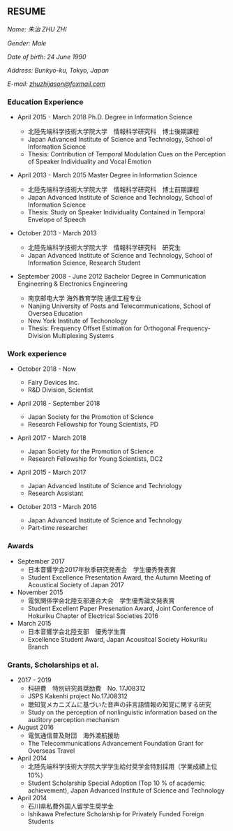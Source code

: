 ## RESUME

*Name: 朱治 ZHU ZHI*

*Gender: Male*

*Date of birth: 24 June 1990*

*Address: Bunkyo-ku, Tokyo, Japan*

*E-mail: zhuzhijason@foxmail.com*

### Education Experience

- April 2015 - March 2018  Ph.D. Degree in Information Science
  - 北陸先端科学技術大学院大学　情報科学研究科　博士後期課程
  - Japan Advanced Institute of Science and Technology, School of Information Science
  - Thesis: Contribution of Temporal Modulation Cues on the Perception of Speaker Individuality and Vocal Emotion

- April 2013 - March 2015  Master Degree in Information Science
  - 北陸先端科学技術大学院大学　情報科学研究科　博士前期課程
  - Japan Advanced Institute of Science and Technology, School of Information Science
  - Thesis: Study on Speaker Individuality Contained in Temporal Envelope of Speech

- October 2013 - March 2013
  - 北陸先端科学技術大学院大学　情報科学研究科　研究生
  - Japan Advanced Institute of Science and Technology, School of Information Science, Research Student

- September 2008 - June 2012  Bachelor Degree in Communication Engineering & Electronics Engineering
  - 南京邮电大学 海外教育学院 通信工程专业
  - Nanjing University of Posts and Telecommunications, School of Oversea Education
  - New York Institute of Techonology
  - Thesis: Frequency Offset Estimation for Orthogonal Frequency-Division Multiplexing Systems

### Work experience

- October 2018 - Now
  - Fairy Devices Inc.
  - R&D Division, Scientist

- April 2018 - September 2018
  - Japan Society for the Promotion of Science
  - Research Fellowship for Young Scientists, PD

- April 2017 - March 2018
  - Japan Society for the Promotion of Science
  - Research Fellowship for Young Scientists, DC2

- April 2015 - March 2017
  - Japan Advanced Institute of Science and Technology
  - Research Assistant

- October 2013 - March 2016
  - Japan Advanced Institute of Science and Technology
  - Part-time researcher

### Awards
- September 2017
  - 日本音響学会2017年秋季研究発表会　学生優秀発表賞
  - Student Excellence Presentation Award, the Autumn Meeting of Acoustical Society of Japan 2017
- November 2015
  - 電気関係学会北陸支部連合大会　学生優秀論文発表賞
  - Student Excellent Paper Presenation Award, Joint Conference of Hokuriku Chapter of Electrical Societies 2016
- March 2015
  - 日本音響学会北陸支部　優秀学生賞
  - Excellence Student Award, Japan Acousitcal Society Hokuriku Branch

### Grants, Scholarships et al.
- 2017 - 2019
  - 科研費　特別研究員奨励費　No. 17J08312
  - JSPS Kakenhi project No.17J08312
  - 聴知覚メカニズムに基づいた音声の非言語情報の知覚に関する研究
  - Study on the perception of nonlinguistic information based on the auditory perception mechanism
- August 2016
  - 電気通信普及財団　海外渡航援助
  - The Telecommunications Advancement Foundation Grant for Overseas Travel
- April 2014
  - 北陸先端科学技術大学院大学学生給付奨学金特別採用（学業成績上位10%）
  - Student Scholarship Special Adoption (Top 10 % of academic achievement), Japan Advanced Institute of Science and Technology
- April 2014
  - 石川県私費外国人留学生奨学金
  - Ishikawa Prefecture Scholarship for Privately Funded Foreign Students
